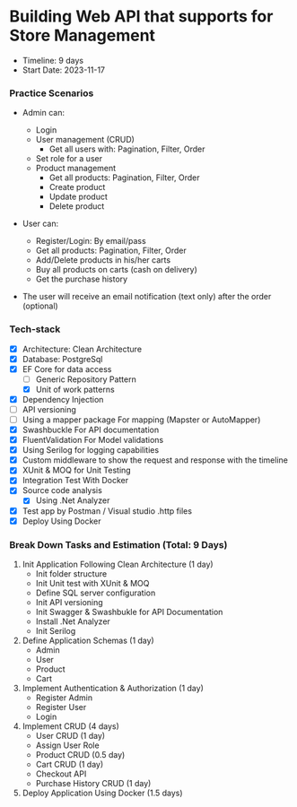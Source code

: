 # Building Web API that supports for Store Management

- Timeline: 9 days
- Start Date: 2023-11-17

### Practice Scenarios

- Admin can:
  - Login
  - User management (CRUD)
    - Get all users with: Pagination, Filter, Order
  - Set role for a user
  - Product management
    - Get all products: Pagination, Filter, Order
    - Create product
    - Update product
    - Delete product

- User can:
  - Register/Login: By email/pass
  - Get all products: Pagination, Filter, Order
  - Add/Delete products in his/her carts
  - Buy all products on carts (cash on delivery)
  - Get the purchase history

- The user will receive an email notification (text only) after the order (optional)

### Tech-stack

- [x] Architecture: Clean Architecture
- [x] Database: PostgreSql
- [x] EF Core for data access
  - [ ] Generic Repository Pattern
  - [x] Unit of work patterns
- [x] Dependency Injection
- [ ] API versioning
- [ ] Using a mapper package For mapping (Mapster or AutoMapper)
- [x] Swashbuckle For API documentation
- [x] FluentValidation  For Model validations
- [x] Using Serilog for logging capabilities
- [x] Custom middleware to show the request and response with the timeline
- [x] XUnit & MOQ for Unit Testing
- [x] Integration Test With Docker
- [x] Source code analysis
  - [x] Using .Net Analyzer
- [x] Test app by Postman / Visual studio .http files
- [x] Deploy Using Docker

### Break Down Tasks and Estimation (Total: 9 Days)

1. Init Application Following Clean Architecture (1 day)
    - Init folder structure
    - Init Unit test with XUnit & MOQ
    - Define SQL server configuration
    - Init API versioning
    - Init Swagger & Swashbukle for API Documentation
    - Install .Net Analyzer
    - Init Serilog
2. Define Application Schemas (1 day)
    - Admin
    - User
    - Product
    - Cart
3. Implement Authentication & Authorization (1 day)
    - Register Admin
    - Register User
    - Login
4. Implement CRUD (4 days)
    - User CRUD (1 day)
    - Assign User Role
    - Product CRUD (0.5 day)
    - Cart CRUD (1 day)
    - Checkout API
    - Purchase History CRUD (1 day)
5. Deploy Application Using Docker (1.5 days)

